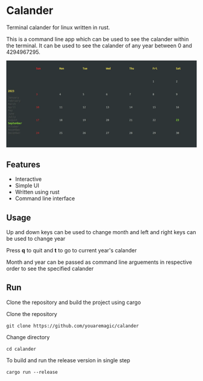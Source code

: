 # Calander

Terminal calander for linux written in rust.

This is a command line app which can be used to see the calander within the terminal. It can be used to see the calander of any year between 0 and 4294967295.

![Calander](/docs/screenshot.webp)

## Features

- Interactive
- Simple UI
- Written using rust
- Command line interface

## Usage

Up and down keys can be used to change month and left and right keys can be used to change year

Press **q** to quit and **t** to go to current year's calander

Month and year can be passed as command line arguements in respective order to see the specified calander

## Run

Clone the repository and build the project using cargo

Clone the repository

```
git clone https://github.com/youaremagic/calander
```
Change directory
```
cd calander
```
To build and run the release version in single step
```
cargo run --release
```
